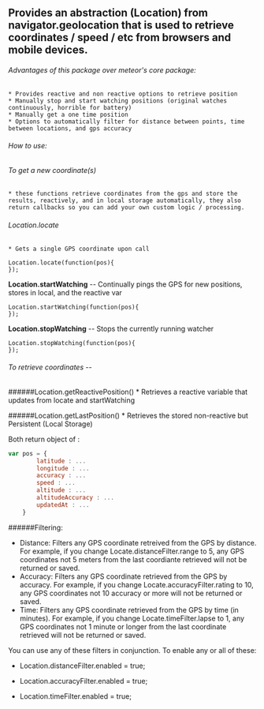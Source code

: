 ## Provides an abstraction (Location) from navigator.geolocation that is used to retrieve coordinates / speed / etc from browsers and mobile devices.

###### Advantages of this package over meteor's core package:

    * Provides reactive and non reactive options to retrieve position
    * Manually stop and start watching positions (original watches continuously, horrible for battery)
    * Manually get a one time position
    * Options to automatically filter for distance between points, time between locations, and gps accuracy

###### How to use:

###### To get a new coordinate(s)
    * these functions retrieve coordinates from the gps and store the results, reactively, and in local storage automatically, they also return callbacks so you can add your own custom logic / processing.
   
   
###### Location.locate
    * Gets a single GPS coordinate upon call

````
Location.locate(function(pos){
});
````
   
**Location.startWatching** -- Continually pings the GPS for new positions, stores in local, and the reactive var

````
Location.startWatching(function(pos){
});
````
   
**Location.stopWatching** -- Stops the currently running watcher

````
Location.stopWatching(function(pos){
});
````

###### To retrieve coordinates --
 
######Location.getReactivePosition()
    * Retrieves a reactive variable that updates from locate and startWatching
   
######Location.getLastPosition()
    * Retrieves the stored non-reactive but Persistent (Local Storage)

Both return object of :

````javascript
var pos = {
        latitude : ...
        longitude : ...
        accuracy : ...
        speed : ...
        altitude : ...
        altitudeAccuracy : ...
        updatedAt : ...
    }
````


######Filtering:
* Distance: 
   Filters any GPS coordinate retreived from the GPS by distance. For example, if you change Locate.distanceFilter.range to 5, any GPS coordinates not 5 meters from the last coordiante retrieved will not be returned or saved.
* Accuracy:
   Filters any GPS coordinate retrieved from the GPS by accuracy. For example, if you change Locate.accuracyFilter.rating to 10, any GPS coordinates not 10 accuracy or more will not be returned or saved.
* Time:
   Filters any GPS coordinate retrieved from the GPS by time (in minutes). For example, if you change Locate.timeFilter.lapse to 1, any GPS coordinates not 1 minute or longer from the last coordinate retrieved will not be returned or saved.

You can use any of these filters in conjunction. To enable any or all of these:

   * Location.distanceFilter.enabled = true;

   * Location.accuracyFilter.enabled = true;

   * Location.timeFilter.enabled = true;
